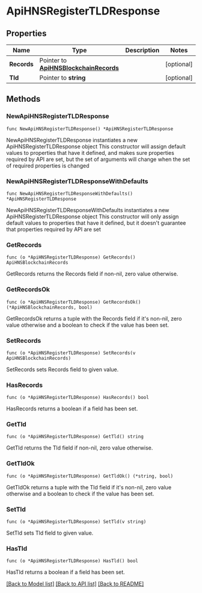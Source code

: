 # ApiHNSRegisterTLDResponse

## Properties

Name | Type | Description | Notes
------------ | ------------- | ------------- | -------------
**Records** | Pointer to [**ApiHNSBlockchainRecords**](ApiHNSBlockchainRecords.md) |  | [optional] 
**Tld** | Pointer to **string** |  | [optional] 

## Methods

### NewApiHNSRegisterTLDResponse

`func NewApiHNSRegisterTLDResponse() *ApiHNSRegisterTLDResponse`

NewApiHNSRegisterTLDResponse instantiates a new ApiHNSRegisterTLDResponse object
This constructor will assign default values to properties that have it defined,
and makes sure properties required by API are set, but the set of arguments
will change when the set of required properties is changed

### NewApiHNSRegisterTLDResponseWithDefaults

`func NewApiHNSRegisterTLDResponseWithDefaults() *ApiHNSRegisterTLDResponse`

NewApiHNSRegisterTLDResponseWithDefaults instantiates a new ApiHNSRegisterTLDResponse object
This constructor will only assign default values to properties that have it defined,
but it doesn't guarantee that properties required by API are set

### GetRecords

`func (o *ApiHNSRegisterTLDResponse) GetRecords() ApiHNSBlockchainRecords`

GetRecords returns the Records field if non-nil, zero value otherwise.

### GetRecordsOk

`func (o *ApiHNSRegisterTLDResponse) GetRecordsOk() (*ApiHNSBlockchainRecords, bool)`

GetRecordsOk returns a tuple with the Records field if it's non-nil, zero value otherwise
and a boolean to check if the value has been set.

### SetRecords

`func (o *ApiHNSRegisterTLDResponse) SetRecords(v ApiHNSBlockchainRecords)`

SetRecords sets Records field to given value.

### HasRecords

`func (o *ApiHNSRegisterTLDResponse) HasRecords() bool`

HasRecords returns a boolean if a field has been set.

### GetTld

`func (o *ApiHNSRegisterTLDResponse) GetTld() string`

GetTld returns the Tld field if non-nil, zero value otherwise.

### GetTldOk

`func (o *ApiHNSRegisterTLDResponse) GetTldOk() (*string, bool)`

GetTldOk returns a tuple with the Tld field if it's non-nil, zero value otherwise
and a boolean to check if the value has been set.

### SetTld

`func (o *ApiHNSRegisterTLDResponse) SetTld(v string)`

SetTld sets Tld field to given value.

### HasTld

`func (o *ApiHNSRegisterTLDResponse) HasTld() bool`

HasTld returns a boolean if a field has been set.


[[Back to Model list]](../README.md#documentation-for-models) [[Back to API list]](../README.md#documentation-for-api-endpoints) [[Back to README]](../README.md)



